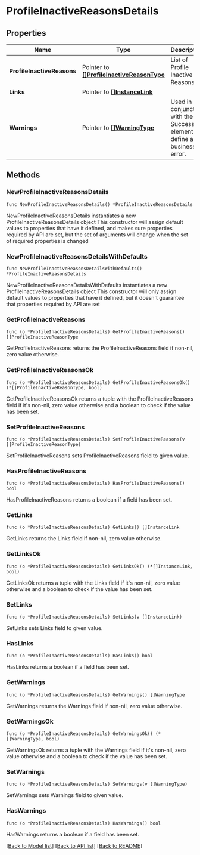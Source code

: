 # ProfileInactiveReasonsDetails

## Properties

Name | Type | Description | Notes
------------ | ------------- | ------------- | -------------
**ProfileInactiveReasons** | Pointer to [**[]ProfileInactiveReasonType**](ProfileInactiveReasonType.md) | List of Profile Inactive Reasons. | [optional] 
**Links** | Pointer to [**[]InstanceLink**](InstanceLink.md) |  | [optional] 
**Warnings** | Pointer to [**[]WarningType**](WarningType.md) | Used in conjunction with the Success element to define a business error. | [optional] 

## Methods

### NewProfileInactiveReasonsDetails

`func NewProfileInactiveReasonsDetails() *ProfileInactiveReasonsDetails`

NewProfileInactiveReasonsDetails instantiates a new ProfileInactiveReasonsDetails object
This constructor will assign default values to properties that have it defined,
and makes sure properties required by API are set, but the set of arguments
will change when the set of required properties is changed

### NewProfileInactiveReasonsDetailsWithDefaults

`func NewProfileInactiveReasonsDetailsWithDefaults() *ProfileInactiveReasonsDetails`

NewProfileInactiveReasonsDetailsWithDefaults instantiates a new ProfileInactiveReasonsDetails object
This constructor will only assign default values to properties that have it defined,
but it doesn't guarantee that properties required by API are set

### GetProfileInactiveReasons

`func (o *ProfileInactiveReasonsDetails) GetProfileInactiveReasons() []ProfileInactiveReasonType`

GetProfileInactiveReasons returns the ProfileInactiveReasons field if non-nil, zero value otherwise.

### GetProfileInactiveReasonsOk

`func (o *ProfileInactiveReasonsDetails) GetProfileInactiveReasonsOk() (*[]ProfileInactiveReasonType, bool)`

GetProfileInactiveReasonsOk returns a tuple with the ProfileInactiveReasons field if it's non-nil, zero value otherwise
and a boolean to check if the value has been set.

### SetProfileInactiveReasons

`func (o *ProfileInactiveReasonsDetails) SetProfileInactiveReasons(v []ProfileInactiveReasonType)`

SetProfileInactiveReasons sets ProfileInactiveReasons field to given value.

### HasProfileInactiveReasons

`func (o *ProfileInactiveReasonsDetails) HasProfileInactiveReasons() bool`

HasProfileInactiveReasons returns a boolean if a field has been set.

### GetLinks

`func (o *ProfileInactiveReasonsDetails) GetLinks() []InstanceLink`

GetLinks returns the Links field if non-nil, zero value otherwise.

### GetLinksOk

`func (o *ProfileInactiveReasonsDetails) GetLinksOk() (*[]InstanceLink, bool)`

GetLinksOk returns a tuple with the Links field if it's non-nil, zero value otherwise
and a boolean to check if the value has been set.

### SetLinks

`func (o *ProfileInactiveReasonsDetails) SetLinks(v []InstanceLink)`

SetLinks sets Links field to given value.

### HasLinks

`func (o *ProfileInactiveReasonsDetails) HasLinks() bool`

HasLinks returns a boolean if a field has been set.

### GetWarnings

`func (o *ProfileInactiveReasonsDetails) GetWarnings() []WarningType`

GetWarnings returns the Warnings field if non-nil, zero value otherwise.

### GetWarningsOk

`func (o *ProfileInactiveReasonsDetails) GetWarningsOk() (*[]WarningType, bool)`

GetWarningsOk returns a tuple with the Warnings field if it's non-nil, zero value otherwise
and a boolean to check if the value has been set.

### SetWarnings

`func (o *ProfileInactiveReasonsDetails) SetWarnings(v []WarningType)`

SetWarnings sets Warnings field to given value.

### HasWarnings

`func (o *ProfileInactiveReasonsDetails) HasWarnings() bool`

HasWarnings returns a boolean if a field has been set.


[[Back to Model list]](../README.md#documentation-for-models) [[Back to API list]](../README.md#documentation-for-api-endpoints) [[Back to README]](../README.md)


